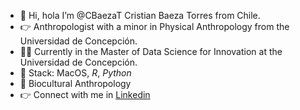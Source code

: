 - 👋 Hi, hola  I’m @CBaezaT Cristian Baeza Torres from Chile. 
- 👉 Anthropologist with a minor in Physical Anthropology from the Universidad de Concepción.
- 👨‍💻 Currently in the Master of Data Science for Innovation at the Universidad de Concepción.
- 🌱 Stack: MacOS, *R*, *Python* 
- 💞️ Biocultural Anthropology
- 👉 Connect with me in [Linkedin](https://www.linkedin.com/in/cristian-baeza-torres-a56160161/)
<!---
CBaezaT/CBaezaT is a ✨ special ✨ repository because its `README.md` (this file) appears on your GitHub profile.
You can click the Preview link to take a look at your changes.
- 👋 Hi, hola  I’m / soy @CBaezaT Cristian Baeza Torres. He/him
- 👉 Soy Antropólogo con mención en Antropología Física de la Universidad de Concepción.
- 👨‍💻 Me dedico a realizar consultorias y asesorias de manera independiente en investigaciones y proyectos. Tengo experiencia en asesorias en investigación con metodologías  cuantitativas, cualitativas y mixtas.
- 🌱 Soy usuario de hace años de Mac OS, dentro de mis principales herramientas esta *R* y *Python* y Atlas.Ti .
- 💞️ Tengo interes en la aplicación e investigación en Antropología Biocultural, con el fin de identificar problemáticas y soluciones para mejorar las condiciones de vida de las poblaciones contemporáneas.
- 🦠 Actualmente mi tema de investigación es Sindemia en Chile por COVID-19
- 👉 Puedes visitar mi perfil en [Linkedin](https://www.linkedin.com/in/cristian-baeza-torres-a56160161/)
- ✅ Puedes ver resultados de mi memoria de título en esta [página](https://cbaezat.github.io/tesis/) donde se encuentran gráficos interactivos realizados en python. 
- 👨‍💻 Experimentando con la technical preview de Github Copilot
--->
